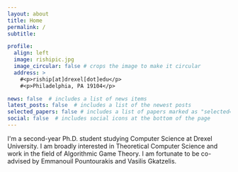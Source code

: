 ```yaml
---
layout: about
title: Home
permalink: /
subtitle:

profile:
  align: left
  image: rishipic.jpg
  image_circular: false # crops the image to make it circular
  address: >
    #<p>riship[at]drexel[dot]edu</p>
    #<p>Philadelphia, PA 19104</p>

news: false  # includes a list of news items
latest_posts: false  # includes a list of the newest posts
selected_papers: false # includes a list of papers marked as "selected={true}"
social: false  # includes social icons at the bottom of the page
---
```


I'm a second-year Ph.D. student studying Computer Science at Drexel University. I am broadly interested in Theoretical Computer Science and work in the field of Algorithmic Game Theory. I am fortunate to be co-advised by Emmanouil Pountourakis and Vasilis Gkatzelis.
